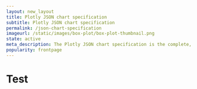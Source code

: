 ```yaml
---
layout: new_layout
title: Plotly JSON chart specification
subtitle: Plotly JSON chart specification
permalink: /json-chart-specification
imageurl: /static/images/box-plot/box-plot-thumbnail.png
state: active
meta_description: The Plotly JSON chart specification is the complete, human-readable text format that describes all physical attributes the charts.
popularity: frontpage
---
```


# Test
